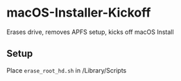 # macOS-Installer-Kickoff
Erases drive, removes APFS setup, kicks off macOS Install

## Setup
Place `erase_root_hd.sh` in /Library/Scripts
